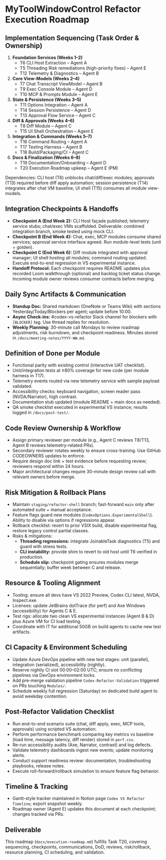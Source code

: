 # MyToolWindowControl Refactor Execution Roadmap

## Implementation Sequencing (Task Order & Ownership)
1. **Foundation Services (Weeks 1–2)**
   - T6 CLI Host Extraction – Agent A
   - T5 Threading Risk remediations (high-priority fixes) – Agent E
   - T12 Telemetry & Diagnostics – Agent B
2. **Core View-Models (Weeks 2–4)**
   - T7 Chat Transcript ViewModel – Agent B
   - T9 Exec Console Module – Agent D
   - T10 MCP & Prompts Module – Agent E
3. **State & Persistence (Weeks 3–5)**
   - T11 Options Integration – Agent A
   - T14 Session Persistence – Agent D
   - T13 Approval Flow Service – Agent C
4. **Diff & Approvals (Weeks 4–6)**
   - T8 Diff Module – Agent C
   - T15 UI Shell Orchestration – Agent E
5. **Integration & Commands (Weeks 5–7)**
   - T16 Command Routing – Agent A
   - T17 Testing Harness – Agent B
   - T18 Build/Packaging/CI – Agent C
6. **Docs & Finalization (Weeks 6–8)**
   - T19 Documentation/Onboarding – Agent D
   - T20 Execution Roadmap upkeep – Agent E (PM)

Dependencies: CLI host (T6) unblocks chat/diff/exec modules; approvals (T13) required before diff apply automation; session persistence (T14) integrates after chat VM baseline; UI shell (T15) consumes all module view-models.

## Integration Checkpoints & Handoffs
- **Checkpoint A (End Week 2):** CLI Host façade published; telemetry service stubs; chat/exec VMs scaffolded. Deliverable: combined integration branch, smoke tested using mock CLI.
- **Checkpoint B (End Week 4):** Chat, exec, MCP modules consume shared services; approval service interface agreed. Run module-level tests (unit + golden).
- **Checkpoint C (End Week 6):** Diff module integrated with approval manager; UI shell hosting all modules; command routing updated. Execute end-to-end regression in VS experimental instance.
- **Handoff Protocol:** Each checkpoint requires README updates plus recorded Loom walkthrough (optional) and backlog ticket status change. Incoming module owner reviews consumer contracts before merging.

## Daily Sync Artifacts & Communication
- **Standup Doc:** Shared markdown (OneNote or Teams Wiki) with sections Yesterday/Today/Blockers per agent; update before 10:00.
- **Async Check-ins:** #codex-vs-refactor Slack channel for blockers with `[BLOCKER]` tag. Use thread replies for resolution.
- **Weekly Planning:** 30-minute call Mondays to review roadmap adjustments, risk burndown, and checkpoint readiness. Minutes stored in `/docs/meeting-notes/YYYY-WW.md`.

## Definition of Done per Module
- Functional parity with existing control (interactive UAT checklist).
- Unit/integration tests at ≥80% coverage for new code (per module harness in T17).
- Telemetry events routed via new telemetry service with sample payload validated.
- Accessibility checks: keyboard navigation, screen reader pass (NVDA/Narrator), high contrast.
- Documentation stub updated (module README + main docs as needed).
- QA smoke checklist executed in experimental VS instance; results logged in `/docs/post-test/`.

## Code Review Ownership & Workflow
- Assign primary reviewer per module (e.g., Agent C reviews T8/T13, Agent B reviews telemetry-related PRs).
- Secondary reviewer rotates weekly to ensure cross-training. Use GitHub CODEOWNERS updates to enforce.
- Require design doc link + test evidence before requesting review; reviewers respond within 24 hours.
- Major architectural changes require 30-minute design review call with relevant owners before merge.

## Risk Mitigation & Rollback Plans
- Maintain `staging/refactor-shell` branch; fast-forward `main` only after automated suite + manual acceptance.
- Feature flags guard new modules (`CodexOptions.ExperimentalShell`). Ability to disable via options if regressions appear.
- Rollback checklist: revert to prior VSIX build, disable experimental flag, restore legacy control partial classes.
- Risks & mitigations:
  - **Threading regressions:** integrate JoinableTask diagnostics (T5) and guard with stress tests.
  - **CLI instability:** provide shim to revert to old host until T6 verified in production.
  - **Schedule slip:** checkpoint gating ensures modules merge sequentially; buffer week between C and release.

## Resource & Tooling Alignment
- Tooling: ensure all devs have VS 2022 Preview, Codex CLI latest, NVDA, Inspect.exe.
- Licenses: update JetBrains dotTrace (for perf) and Axe Windows (accessibility) for Agents C & E.
- Test rigs: allocate two clean VS experimental instances (Agent B & D) plus Azure VM for CI load testing.
- Coordinate with IT for additional 50GB on build agents to cache new test artifacts.

## CI Capacity & Environment Scheduling
- Update Azure DevOps pipeline with new test stages: unit (parallel), integration (serialized), accessibility (nightly).
- Reserve nightly CI slot 00:00–02:00 UTC; ensure no conflicting pipelines via DevOps environment locks.
- Add pre-merge validation pipeline `Codex-Refactor-Validation` triggered on PRs touching `Modules/`.
- Schedule weekly full regression (Saturday) on dedicated build agent to avoid weekday contention.

## Post-Refactor Validation Checklist
- Run end-to-end scenario suite (chat, diff apply, exec, MCP tools, approvals) using scripted VS automation.
- Perform performance benchmark comparing key metrics vs baseline (load time, message latency, diff render) stored in `perf.csv`.
- Re-run accessibility audits (Axe, Narrator, contrast) and log defects.
- Validate telemetry dashboards ingest new events; update monitoring alerts.
- Conduct support readiness review: documentation, troubleshooting playbooks, release notes.
- Execute roll-forward/rollback simulation to ensure feature flag behavior.

## Timeline & Tracking
- Gantt-style tracker maintained in Notion page `Codex VS Refactor Timeline`; export snapshot weekly.
- Roadmap owner (Agent E) updates this document at each checkpoint; changes tracked via PRs.

## Deliverable
This roadmap (`docs/execution-roadmap.md`) fulfills Task T20, covering sequencing, checkpoints, communications, DoD, reviews, risk/rollback, resource planning, CI scheduling, and validation.
